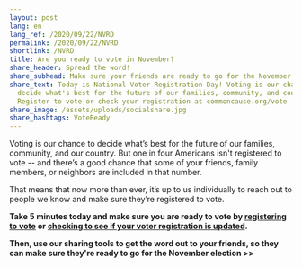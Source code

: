 ```yaml
---
layout: post
lang: en
lang_ref: /2020/09/22/NVRD
permalink: /2020/09/22/NVRD
shortlink: /NVRD
title: Are you ready to vote in November?
share_header: Spread the word!
share_subhead: Make sure your friends are ready to go for the November election.
share_text: Today is National Voter Registration Day! Voting is our chance to
  decide what's best for the future of our families, community, and country.
  Register to vote or check your registration at commoncause.org/vote
share_image: /assets/uploads/socialshare.jpg
share_hashtags: VoteReady
---
```

Voting is our chance to decide what’s best for the future of our families, community, and our country. But one in four Americans isn't registered to vote -- and there’s a good chance that some of your friends, family members, or neighbors are included in that number. 

That means that now more than ever, it’s up to us individually to reach out to people we know and make sure they’re registered to vote.

**Take 5 minutes today and make sure you are ready to vote by [registering to vote](https://www.commoncause.org/voting-tools/register-to-vote/) or [checking to see if your voter registration is updated](https://www.commoncause.org/voting-tools/verify-your-voter-registration-status/).**

**Then, use our sharing tools to get the word out to your friends, so they can make sure they're ready to go for the November election >>**